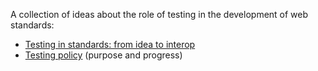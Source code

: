 A collection of ideas about the role of testing in the development of web standards:
 * [Testing in standards: from idea to interop](lifecycle.md)
 * [Testing policy](policy.md) (purpose and progress)
